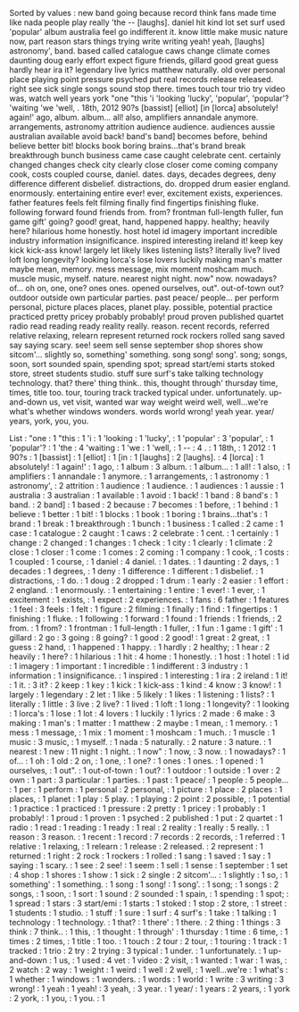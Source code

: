 Sorted by values :
new band going because record think fans made time like nada people play really 'the -- [laughs]. daniel hit kind lot set surf used 'popular' album australia feel go indifferent it. know little make music nature now, part reason stars things trying write writing yeah! yeah, [laughs] astronomy', band. based called catalogue caws change climate comes daunting doug early effort expect figure friends, gillard good great guess hardly hear ira it? legendary live lyrics matthew naturally. old over personal place playing point pressure psyched put real records release released. right see sick single songs sound stop there. times touch tour trio try video was, watch well years york "one "this 'i 'looking 'lucky', 'popular', 'popular'? 'waiting 'we 'well, . 18th, 2012 90?s [bassist] [elliot] [in [lorca] absolutely! again!' ago, album. album... all! also, amplifiers annandale anymore. arrangements, astronomy attrition audience audience. audiences aussie australian available avoid back! band's band] becomes before, behind believe better bit! blocks book boring brains...that's brand break breakthrough bunch business came case caught celebrate cent. certainly changed changes check city clearly close closer come coming company cook, costs coupled course, daniel. dates. days, decades degrees, deny difference different disbelief. distractions, do. dropped drum easier england. enormously. entertaining entire ever! ever, excitement exists, experiences. father features feels felt filming finally find fingertips finishing fluke. following forward found friends from. from? frontman full-length fuller, fun game gift' going? good! great, hand, happened happy. healthy; heavily here? hilarious home honestly. host hotel id imagery important incredible industry information insignificance. inspired interesting ireland it! keep key kick kick-ass know! largely let likely likes listening lists? literally live? lived loft long longevity? looking lorca's lose lovers luckily making man's matter maybe mean, memory. mess message, mix moment moshcam much. muscle music, myself. nature. nearest night night. now" now. nowadays? of... oh on, one, one? ones ones. opened ourselves, out". out-of-town out? outdoor outside own particular parties. past peace/ people... per perform personal, picture places places, planet play. possible, potential practice practiced pretty pricey probably probably! proud proven published quartet radio read reading ready reality really. reason. recent records, referred relative relaxing, relearn represent returned rock rockers rolled sang saved say saying scary. see! seem sell sense september shop shores show sitcom'... slightly so, something' something. song song! song'. song; songs, soon, sort sounded spain, spending spot; spread start/emi starts stoked store, street students studio. stuff sure surf's take talking technology technology. that? there' thing think.. this, thought through' thursday time, times, title too. tour, touring track tracked typical under. unfortunately. up-and-down us, vet visit, wanted war way weight weird well, well...we're what's whether windows wonders. words world wrong! yeah year. year/ years, york, you, you. 

List :
"one : 1
"this : 1
'i : 1
'looking : 1
'lucky', : 1
'popular' : 3
'popular', : 1
'popular'? : 1
'the : 4
'waiting : 1
'we : 1
'well, : 1
-- : 4
. : 1
18th, : 1
2012 : 1
90?s : 1
[bassist] : 1
[elliot] : 1
[in : 1
[laughs] : 2
[laughs]. : 4
[lorca] : 1
absolutely! : 1
again!' : 1
ago, : 1
album : 3
album. : 1
album... : 1
all! : 1
also, : 1
amplifiers : 1
annandale : 1
anymore. : 1
arrangements, : 1
astronomy : 1
astronomy', : 2
attrition : 1
audience : 1
audience. : 1
audiences : 1
aussie : 1
australia : 3
australian : 1
available : 1
avoid : 1
back! : 1
band : 8
band's : 1
band. : 2
band] : 1
based : 2
because : 7
becomes : 1
before, : 1
behind : 1
believe : 1
better : 1
bit! : 1
blocks : 1
book : 1
boring : 1
brains...that's : 1
brand : 1
break : 1
breakthrough : 1
bunch : 1
business : 1
called : 2
came : 1
case : 1
catalogue : 2
caught : 1
caws : 2
celebrate : 1
cent. : 1
certainly : 1
change : 2
changed : 1
changes : 1
check : 1
city : 1
clearly : 1
climate : 2
close : 1
closer : 1
come : 1
comes : 2
coming : 1
company : 1
cook, : 1
costs : 1
coupled : 1
course, : 1
daniel : 4
daniel. : 1
dates. : 1
daunting : 2
days, : 1
decades : 1
degrees, : 1
deny : 1
difference : 1
different : 1
disbelief. : 1
distractions, : 1
do. : 1
doug : 2
dropped : 1
drum : 1
early : 2
easier : 1
effort : 2
england. : 1
enormously. : 1
entertaining : 1
entire : 1
ever! : 1
ever, : 1
excitement : 1
exists, : 1
expect : 2
experiences. : 1
fans : 6
father : 1
features : 1
feel : 3
feels : 1
felt : 1
figure : 2
filming : 1
finally : 1
find : 1
fingertips : 1
finishing : 1
fluke. : 1
following : 1
forward : 1
found : 1
friends : 1
friends, : 2
from. : 1
from? : 1
frontman : 1
full-length : 1
fuller, : 1
fun : 1
game : 1
gift' : 1
gillard : 2
go : 3
going : 8
going? : 1
good : 2
good! : 1
great : 2
great, : 1
guess : 2
hand, : 1
happened : 1
happy. : 1
hardly : 2
healthy; : 1
hear : 2
heavily : 1
here? : 1
hilarious : 1
hit : 4
home : 1
honestly. : 1
host : 1
hotel : 1
id : 1
imagery : 1
important : 1
incredible : 1
indifferent : 3
industry : 1
information : 1
insignificance. : 1
inspired : 1
interesting : 1
ira : 2
ireland : 1
it! : 1
it. : 3
it? : 2
keep : 1
key : 1
kick : 1
kick-ass : 1
kind : 4
know : 3
know! : 1
largely : 1
legendary : 2
let : 1
like : 5
likely : 1
likes : 1
listening : 1
lists? : 1
literally : 1
little : 3
live : 2
live? : 1
lived : 1
loft : 1
long : 1
longevity? : 1
looking : 1
lorca's : 1
lose : 1
lot : 4
lovers : 1
luckily : 1
lyrics : 2
made : 6
make : 3
making : 1
man's : 1
matter : 1
matthew : 2
maybe : 1
mean, : 1
memory. : 1
mess : 1
message, : 1
mix : 1
moment : 1
moshcam : 1
much. : 1
muscle : 1
music : 3
music, : 1
myself. : 1
nada : 5
naturally. : 2
nature : 3
nature. : 1
nearest : 1
new : 11
night : 1
night. : 1
now" : 1
now, : 3
now. : 1
nowadays? : 1
of... : 1
oh : 1
old : 2
on, : 1
one, : 1
one? : 1
ones : 1
ones. : 1
opened : 1
ourselves, : 1
out". : 1
out-of-town : 1
out? : 1
outdoor : 1
outside : 1
over : 2
own : 1
part : 3
particular : 1
parties. : 1
past : 1
peace/ : 1
people : 5
people... : 1
per : 1
perform : 1
personal : 2
personal, : 1
picture : 1
place : 2
places : 1
places, : 1
planet : 1
play : 5
play. : 1
playing : 2
point : 2
possible, : 1
potential : 1
practice : 1
practiced : 1
pressure : 2
pretty : 1
pricey : 1
probably : 1
probably! : 1
proud : 1
proven : 1
psyched : 2
published : 1
put : 2
quartet : 1
radio : 1
read : 1
reading : 1
ready : 1
real : 2
reality : 1
really : 5
really. : 1
reason : 3
reason. : 1
recent : 1
record : 7
records : 2
records, : 1
referred : 1
relative : 1
relaxing, : 1
relearn : 1
release : 2
released. : 2
represent : 1
returned : 1
right : 2
rock : 1
rockers : 1
rolled : 1
sang : 1
saved : 1
say : 1
saying : 1
scary. : 1
see : 2
see! : 1
seem : 1
sell : 1
sense : 1
september : 1
set : 4
shop : 1
shores : 1
show : 1
sick : 2
single : 2
sitcom'... : 1
slightly : 1
so, : 1
something' : 1
something. : 1
song : 1
song! : 1
song'. : 1
song; : 1
songs : 2
songs, : 1
soon, : 1
sort : 1
sound : 2
sounded : 1
spain, : 1
spending : 1
spot; : 1
spread : 1
stars : 3
start/emi : 1
starts : 1
stoked : 1
stop : 2
store, : 1
street : 1
students : 1
studio. : 1
stuff : 1
sure : 1
surf : 4
surf's : 1
take : 1
talking : 1
technology : 1
technology. : 1
that? : 1
there' : 1
there. : 2
thing : 1
things : 3
think : 7
think.. : 1
this, : 1
thought : 1
through' : 1
thursday : 1
time : 6
time, : 1
times : 2
times, : 1
title : 1
too. : 1
touch : 2
tour : 2
tour, : 1
touring : 1
track : 1
tracked : 1
trio : 2
try : 2
trying : 3
typical : 1
under. : 1
unfortunately. : 1
up-and-down : 1
us, : 1
used : 4
vet : 1
video : 2
visit, : 1
wanted : 1
war : 1
was, : 2
watch : 2
way : 1
weight : 1
weird : 1
well : 2
well, : 1
well...we're : 1
what's : 1
whether : 1
windows : 1
wonders. : 1
words : 1
world : 1
write : 3
writing : 3
wrong! : 1
yeah : 1
yeah! : 3
yeah, : 3
year. : 1
year/ : 1
years : 2
years, : 1
york : 2
york, : 1
you, : 1
you. : 1
